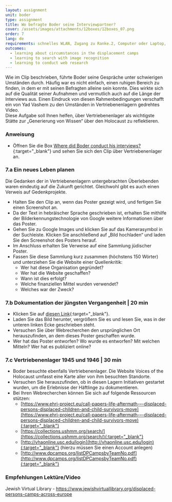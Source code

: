 ```yaml
---
layout: assignment
unit: boder
type: assignment
title: Wo befragte Boder seine Interviewpartner?
cover: /assets/images/attachments/12boxes/12boxes_07.png
order: 7
lang: de
requirements: schnelles WLAN, Zugang zu Ranke.2, Computer oder Laptop, Anwendung auf Computer oder Laptop zum Abspielen von Videos
outcomes:
  - learning about circumstances in the displacement camps
  - learning to search with image recognition
  - learning to conduct web research
---
```


Wie im Clip beschrieben, führte Boder seine Gespräche unter schwierigen Umständen durch. Häufig war es nicht einfach, einen ruhigen Bereich zu finden, in dem er mit seinen Befragten alleine sein konnte. Dies wirkte sich auf die Qualität seiner Aufnahmen und vermutlich auch auf die Länge der Interviews aus. Einen Eindruck von diesen Rahmenbedingungen verschafft ein von Yad Vashem zu den Umständen in Vertriebenenlagern gedrehtes Video.  
Diese Aufgabe soll Ihnen helfen, über Vertriebenenlager als wichtigste Stätte zur „Generierung von Wissen“ über den Holocaust zu reflektieren.

<!-- more -->

<!-- briefing-student -->

### Anweisung
<!-- section-contents -->

- Öffnen Sie die Box [Where did Boder conduct his interviews?](https://ranke2.uni.lu/klynt/en/#Intro){:target="_blank"} und sehen Sie sich den Clip über Vertriebenenlager an.

<!-- section -->

### 7.a  Ein neues Leben planen
<!-- section-contents -->

Die Gedanken der in Vertriebenenlagern untergebrachten Überlebenden waren eindeutig auf die Zukunft gerichtet. Gleichwohl gibt es auch einen Verweis auf Gedenkprojekte.
- Halten Sie den Clip an, wenn das Poster gezeigt wird, und fertigen Sie einen Screenshot an.
- Da der Text in hebräischer Sprache geschrieben ist, erhalten Sie mithilfe der Bilderkennungstechnologie von Google weitere Informationen über das Poster. 
- Gehen Sie zu Google Images und klicken Sie auf das Kamerasymbol in der Suchleiste. Klicken Sie anschließend auf „Bild hochladen“ und laden Sie den Screenshot des Posters herauf.
- Im Anschluss erhalten Sie Verweise auf eine Sammlung jüdischer Poster. 
- Fassen Sie diese Sammlung kurz zusammen (höchstens 150 Wörter) und unterziehen Sie die Website einer Quellenkritik:
  - Wer hat diese Organisation gegründet?
  - Wer hat die Website geschaffen? 
  - Wann ist dies erfolgt? 
  - Welche finanziellen Mittel wurden verwendet?
  - Welches war der Zweck?

<!-- section -->

### 7.b  Dokumentation der jüngsten Vergangenheit | 20 min
<!-- section-contents -->

- Klicken Sie auf [diesen Link](https://www.kedem-auctions.com/content/two-posters-issued-central-historical-commission-central-committee-liberated-jews-american){:target="_blank"}.
- Laden Sie das Bild herunter, vergrößern Sie es und lesen Sie, was in der unteren linken Ecke geschrieben steht.
- Versuchen Sie über Webrecherchen den ursprünglichen Ort herauszufinden, an dem dieses Poster geschaffen wurde.
- Wer hat das Poster entworfen? Wo wurde es entworfen? Mit welchen Mitteln? Wer hat es publiziert online? 

<!-- section -->

### 7.c  Vertriebenenlager 1945 und 1946 | 30 min
<!-- section-contents -->

- Boder besuchte ebenfalls Vertriebenenlager. Die Website Voices of the Holocaust umfasst eine Karte aller von ihm besuchten Standorte.
- Versuchen Sie herauszufinden, ob in diesen Lagern Initiativen gestartet wurden, um die Erlebnisse der Häftlinge zu dokumentieren. 
- Bei Ihren Webrecherchen können Sie sich auf folgende Ressourcen stützen:                              
  - [https://www.ehri-project.eu/call-papers-life-aftermath-–-displaced-persons-displaced-children-and-child-survivors-move](https://www.ehri-project.eu/call-papers-life-aftermath-–-displaced-persons-displaced-children-and-child-survivors-move){:target="_blank"}
  - [https://collections.ushmm.org/search/](https://collections.ushmm.org/search/){:target="_blank"}
  - [http://vhaonline.usc.edu/login](http://vhaonline.usc.edu/login){:target="_blank"} (hierzu müssen Sie einen Account anlegen)
  - [http://www.dpcamps.org/listDPCampsbyTeamNo.pdf](http://www.dpcamps.org/listDPCampsbyTeamNo.pdf){:target="_blank"}

<!-- section -->

### Empfehlungen Lektüre/Video
<!-- section-contents -->
Jewish Virtual Library - https://www.jewishvirtuallibrary.org/displaced-persons-camps-across-europe 

<!-- briefing-teacher -->
